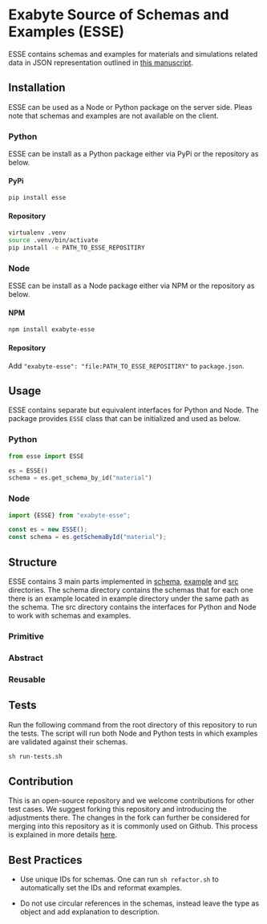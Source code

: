 # Exabyte Source of Schemas and Examples (ESSE)

ESSE contains schemas and examples for materials and simulations related data in JSON representation outlined in [this manuscript]().

## Installation

ESSE can be used as a Node or Python package on the server side.
Pleas note that schemas and examples are not available on the client.

### Python

ESSE can be install as a Python package either via PyPi or the repository as below.

#### PyPi

```bash
pip install esse
```

#### Repository

```bash
virtualenv .venv
source .venv/bin/activate
pip install -e PATH_TO_ESSE_REPOSITIRY
```

### Node

ESSE can be install as a Node package either via NPM or the repository as below.

#### NPM

```bash
npm install exabyte-esse
```

#### Repository

Add `"exabyte-esse": "file:PATH_TO_ESSE_REPOSITIRY"` to `package.json`.

## Usage

ESSE contains separate but equivalent interfaces for Python and Node.
The package provides `ESSE` class that can be initialized and used as below.

### Python

```python
from esse import ESSE

es = ESSE()
schema = es.get_schema_by_id("material")
```

### Node

```javascript
import {ESSE} from "exabyte-esse";

const es = new ESSE();
const schema = es.getSchemaById("material");
```

## Structure

ESSE contains 3 main parts implemented in [schema](schema), [example](example) and [src](src) directories.
The schema directory contains the schemas that for each one there is an example located in example directory under the same path as the schema.
The src directory contains the interfaces for Python and Node to work with schemas and examples.

### Primitive
### Abstract
### Reusable

## Tests

Run the following command from the root directory of this repository to run the tests.
The script will run both Node and Python tests in which examples are validated against their schemas.

```bash
sh run-tests.sh
```

## Contribution

This is an open-source repository and we welcome contributions for other test cases.
We suggest forking this repository and introducing the adjustments there.
The changes in the fork can further be considered for merging into this repository as it is commonly used on Github.
This process is explained in more details [here](https://gist.github.com/Chaser324/ce0505fbed06b947d962).

## Best Practices

- Use unique IDs for schemas. One can run `sh refactor.sh` to automatically set the IDs and reformat examples.

- Do not use circular references in the schemas, instead leave the type as object and add explanation to description.
